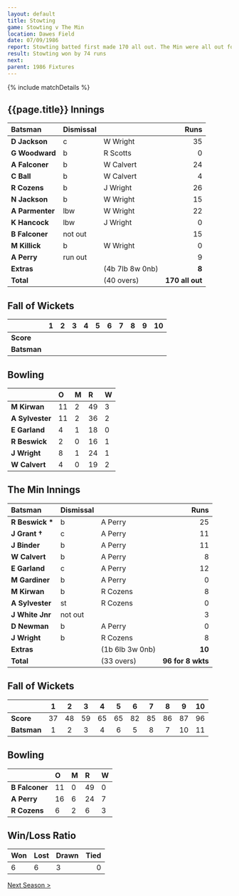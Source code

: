 ```yaml
---
layout: default
title: Stowting
game: Stowting v The Min
location: Dawes Field
date: 07/09/1986
report: Stowting batted first made 170 all out. The Min were all out for 96 in reply.
result: Stowting won by 74 runs
next: 
parent: 1986 Fixtures
---
```


{% include matchDetails %}

## {{page.title}} Innings

| Batsman | Dismissal |  | Runs |
|:---|:---|---|---:|
| **D Jackson** | c | W Wright | 35 |
| **G Woodward** | b | R Scotts | 0 |
| **A Falconer** | b | W Calvert | 24 |
| **C Ball** | b | W Calvert | 4 |
| **R Cozens** | b | J Wright | 26 |
| **N Jackson** | b | W Wright | 15 |
| **A Parmenter** | lbw | W Wright | 22 |
| **K Hancock** | lbw | J Wright | 0 |
| **B Falconer** | not out |  | 15 |
| **M Killick** | b | W Wright | 0 |
| **A Perry** | run out | | 9 |
| **Extras** | | (4b 7lb 8w 0nb) | **8** |
| **Total** | | (40 overs) | **170 all out** |

## Fall of Wickets

| | 1 | 2 | 3 | 4 | 5 | 6 | 7 | 8 | 9 | 10 |
|---|:---:|:---:|:---:|:---:|:---:|:---:|:---:|:---:|:---:|:---:|
| **Score** |  |  |  |  |  |  |  |  |  |  |
| **Batsman** |  |  |  |  |  |  |  |  |  |  |  |

## Bowling

| | O | M | R | W |
|---|:---|:---|:---|:---|
| **M Kirwan** | 11 | 2 | 49 | 3 |
| **A Sylvester** | 11 | 2 | 36 | 2 |
| **E Garland** | 4 | 1 | 18 | 0 |
| **R Beswick** | 2 | 0 | 16 | 1 |
| **J Wright** | 8 | 1 | 24 | 1 |
| **W Calvert** | 4 | 0 | 19 | 2 |

## The Min Innings

| Batsman | Dismissal |  | Runs |
|:---|:---|---|---:|
| **R Beswick &#42;** | b | A Perry | 25 |
| **J Grant &#8224;** | c | A Perry | 11 |
| **J Binder** | b | A Perry | 11 |
| **W Calvert** | b  | A Perry | 8 |
| **E Garland** | c  | A Perry | 12 |
| **M Gardiner** | b | A Perry | 0 |
| **M Kirwan** | b | R Cozens | 8 |
| **A Sylvester** | st | R Cozens | 0 |
| **J White Jnr** | not out |  | 3 |
| **D Newman** | b | A Perry | 0 |
| **J Wright** | b | R Cozens | 8 |
| **Extras** | | (1b 6lb 3w 0nb) | **10** |
| **Total** | | (33 overs) | **96 for 8 wkts** |

## Fall of Wickets

| | 1 | 2 | 3 | 4 | 5 | 6 | 7 | 8 | 9 | 10 |
|---|:---:|:---:|:---:|:---:|:---:|:---:|:---:|:---:|:---:|:---:|
| **Score** | 37 | 48 | 59 | 65 | 65 | 82 | 85 | 86 | 87 | 96 |
| **Batsman** | 1 | 2 | 3 | 4 | 6 | 5 | 8 | 7 | 10 | 11 |

## Bowling

| | O | M | R | W |
|---|:---|:---|:---|:---|
| **B Falconer** | 11 | 0 | 49 | 0 |
| **A Perry** | 16 | 6 | 24 | 7 |
| **R Cozens** | 6 | 2 | 6 | 3 |

## Win/Loss Ratio

| Won | Lost | Drawn | Tied |
|:---|:---|:---|---:|
| 6 | 6 | 3 | 0 |

[Next Season >](../1987)